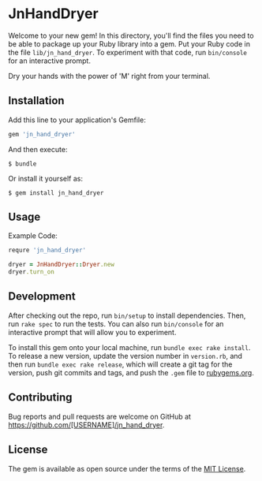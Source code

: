 # JnHandDryer

Welcome to your new gem! In this directory, you'll find the files you need to be able to package up your Ruby library into a gem. Put your Ruby code in the file `lib/jn_hand_dryer`. To experiment with that code, run `bin/console` for an interactive prompt.

Dry your hands with the power of 'M' right from your terminal.

## Installation

Add this line to your application's Gemfile:

```ruby
gem 'jn_hand_dryer'
```

And then execute:

    $ bundle

Or install it yourself as:

    $ gem install jn_hand_dryer

## Usage

Example Code:

```ruby
requre 'jn_hand_dryer'

dryer = JnHandDryer::Dryer.new
dryer.turn_on
```

## Development

After checking out the repo, run `bin/setup` to install dependencies. Then, run `rake spec` to run the tests. You can also run `bin/console` for an interactive prompt that will allow you to experiment.

To install this gem onto your local machine, run `bundle exec rake install`. To release a new version, update the version number in `version.rb`, and then run `bundle exec rake release`, which will create a git tag for the version, push git commits and tags, and push the `.gem` file to [rubygems.org](https://rubygems.org).

## Contributing

Bug reports and pull requests are welcome on GitHub at https://github.com/[USERNAME]/jn_hand_dryer.


## License

The gem is available as open source under the terms of the [MIT License](http://opensource.org/licenses/MIT).

